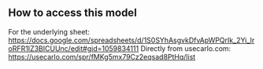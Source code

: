 ## How to access this model

For the underlying sheet: https://docs.google.com/spreadsheets/d/1S0SYhAsgvkDfvApWPQrIk_2Yi_IroRFR1IZ3BICUUnc/edit#gid=1059834111
Directly from usecarlo.com: https://usecarlo.com/spr/fMKg5mx79Cz2eqsad8PtHq/list
